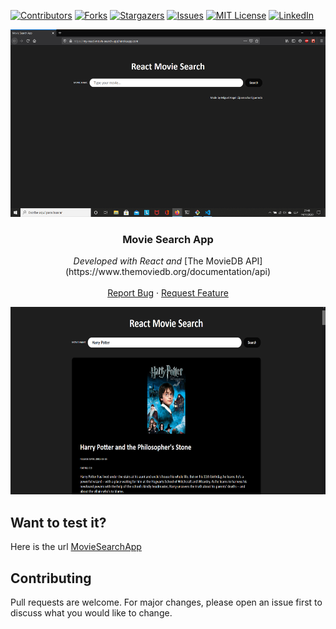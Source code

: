 [![Contributors][contributors-shield]][contributors-url]
[![Forks][forks-shield]][forks-url]
[![Stargazers][stars-shield]][stars-url]
[![Issues][issues-shield]][issues-url]
[![MIT License][license-shield]][license-url]
[![LinkedIn][linkedin-shield]][linkedin-url]


<p align="center">
  <img src="./imgs/example1.png" width="590" height="300">

  <h3 align="center">Movie Search App</h3>

  <p align="center">
        <em>Developed with React and </em>[The MovieDB API](https://www.themoviedb.org/documentation/api)
    <br /><br />
    <a href="https://github.com/MiguelCF06/MovieSearchApp/issues">Report Bug</a>
    ·
    <a href="https://github.com/MiguelCF06/MovieSearchApp/issues">Request Feature</a>
  </p>
</p>

<p align="center">
  <img src="./imgs/example2.png" width="590" height="300">
</p>

## Want to test it?
Here is the url [MovieSearchApp](https://my-react-movie-search-app.herokuapp.com/)

## Contributing
Pull requests are welcome. For major changes, please open an issue first to discuss what you would like to change.



[contributors-shield]: https://img.shields.io/github/contributors/MiguelCF06/MovieSearchApp?style=flat-square
[contributors-url]: https://github.com/MiguelCF06/MovieSearchApp/graphs/contributors
[forks-shield]: https://img.shields.io/github/forks/MiguelCF06/MovieSearchApp.svg?style=flat-square
[forks-url]: https://github.com/MiguelCF06/MovieSearchApp/network/members
[stars-shield]: https://img.shields.io/github/stars/MiguelCF06/MovieSearchApp.svg?style=flat-square
[stars-url]: https://github.com/MiguelCF06/MovieSearchApp/stargazers
[issues-shield]: https://img.shields.io/github/issues/MiguelCF06/MovieSearchApp?style=flat-square
[issues-url]: https://github.com/MiguelCF06/MovieSearchApp/issues
[license-shield]: https://img.shields.io/github/license/MiguelCF06/MovieSearchApp?style=flat-square
[license-url]: https://github.com/MiguelCF06/MovieSearchApp/blob/master/LICENSE
[linkedin-shield]: https://img.shields.io/badge/-LinkedIn-black.svg?style=flat-square&logo=linkedin&colorB=555
[linkedin-url]: https://www.linkedin.com/in/miguel-cipamocha/
